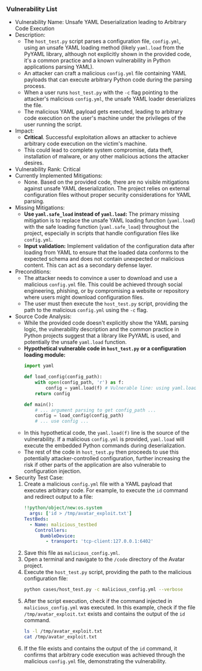 ### Vulnerability List

- Vulnerability Name: Unsafe YAML Deserialization leading to Arbitrary Code Execution
- Description:
    - The `host_test.py` script parses a configuration file, `config.yml`, using an unsafe YAML loading method (likely `yaml.load` from the PyYAML library, although not explicitly shown in the provided code, it's a common practice and a known vulnerability in Python applications parsing YAML).
    - An attacker can craft a malicious `config.yml` file containing YAML payloads that can execute arbitrary Python code during the parsing process.
    - When a user runs `host_test.py` with the `-c` flag pointing to the attacker's malicious `config.yml`, the unsafe YAML loader deserializes the file.
    - The malicious YAML payload gets executed, leading to arbitrary code execution on the user's machine under the privileges of the user running the script.
- Impact:
    - **Critical**. Successful exploitation allows an attacker to achieve arbitrary code execution on the victim's machine.
    - This could lead to complete system compromise, data theft, installation of malware, or any other malicious actions the attacker desires.
- Vulnerability Rank: Critical
- Currently Implemented Mitigations:
    - None. Based on the provided code, there are no visible mitigations against unsafe YAML deserialization. The project relies on external configuration files without proper security considerations for YAML parsing.
- Missing Mitigations:
    - **Use `yaml.safe_load` instead of `yaml.load`:** The primary missing mitigation is to replace the unsafe YAML loading function (`yaml.load`) with the safe loading function (`yaml.safe_load`) throughout the project, especially in scripts that handle configuration files like `config.yml`.
    - **Input validation:** Implement validation of the configuration data after loading from YAML to ensure that the loaded data conforms to the expected schema and does not contain unexpected or malicious content. This can act as a secondary defense layer.
- Preconditions:
    - The attacker needs to convince a user to download and use a malicious `config.yml` file. This could be achieved through social engineering, phishing, or by compromising a website or repository where users might download configuration files.
    - The user must then execute the `host_test.py` script, providing the path to the malicious `config.yml` using the `-c` flag.
- Source Code Analysis:
    - While the provided code doesn't explicitly show the YAML parsing logic, the vulnerability description and the common practice in Python projects suggest that a library like PyYAML is used, and potentially the unsafe `yaml.load` function.
    - **Hypothetical vulnerable code in `host_test.py` or a configuration loading module:**
      ```python
      import yaml

      def load_config(config_path):
          with open(config_path, 'r') as f:
              config = yaml.load(f) # Vulnerable line: using yaml.load
          return config

      def main():
          # ... argument parsing to get config_path ...
          config = load_config(config_path)
          # ... use config ...
      ```
    - In this hypothetical code, the `yaml.load(f)` line is the source of the vulnerability. If a malicious `config.yml` is provided, `yaml.load` will execute the embedded Python commands during deserialization.
    - The rest of the code in `host_test.py` then proceeds to use this potentially attacker-controlled configuration, further increasing the risk if other parts of the application are also vulnerable to configuration injection.
- Security Test Case:
    1. Create a malicious `config.yml` file with a YAML payload that executes arbitrary code. For example, to execute the `id` command and redirect output to a file:
       ```yaml
       !!python/object/new:os.system
         args: ['id > /tmp/avatar_exploit.txt']
       TestBeds:
         - Name: malicious_testbed
           Controllers:
             BumbleDevice:
               - transport: 'tcp-client:127.0.0.1:6402'
       ```
    2. Save this file as `malicious_config.yml`.
    3. Open a terminal and navigate to the `/code` directory of the Avatar project.
    4. Execute the `host_test.py` script, providing the path to the malicious configuration file:
       ```bash
       python cases/host_test.py -c malicious_config.yml --verbose
       ```
    5. After the script execution, check if the command injected in `malicious_config.yml` was executed. In this example, check if the file `/tmp/avatar_exploit.txt` exists and contains the output of the `id` command.
       ```bash
       ls -l /tmp/avatar_exploit.txt
       cat /tmp/avatar_exploit.txt
       ```
    6. If the file exists and contains the output of the `id` command, it confirms that arbitrary code execution was achieved through the malicious `config.yml` file, demonstrating the vulnerability.